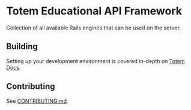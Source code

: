 # Totem Educational API Framework
Collection of all available Rails engines that can be used on the server.

## Building
Setting up your development environment is covered in-depth on [Totem Docs](http://totem-docs.herokuapp.com/1.0.0/setup/environment).

## Contributing
See  [CONTRIBUTING.md](https://github.com/sixthedge/cellar/blob/master/CONTRIBUTING.md).
